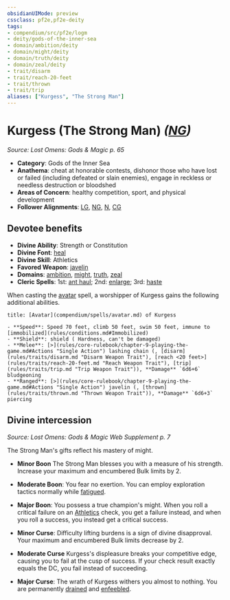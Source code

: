 ```yaml
---
obsidianUIMode: preview
cssclass: pf2e,pf2e-deity
tags:
- compendium/src/pf2e/logm
- deity/gods-of-the-inner-sea
- domain/ambition/deity
- domain/might/deity
- domain/truth/deity
- domain/zeal/deity
- trait/disarm
- trait/reach-20-feet
- trait/thrown
- trait/trip
aliases: ["Kurgess", "The Strong Man"]
---
```

# Kurgess (The Strong Man) *([NG](rules/traits/ng-b1.md "Neutral Good Alignment Trait"))*  
*Source: Lost Omens: Gods & Magic p. 65*  

- **Category**: Gods of the Inner Sea
- **Anathema**: cheat at honorable contests, dishonor those who have lost or failed (including defeated or slain enemies), engage in reckless or needless destruction or bloodshed
- **Areas of Concern**: healthy competition, sport, and physical development
- **Follower Alignments**: [LG](rules/traits/lg-b1.md "Lawful Good Alignment Trait"), [NG](rules/traits/ng-b1.md "Neutral Good Alignment Trait"), [N](rules/traits/n-b1.md "Neutral Alignment Trait"), [CG](rules/traits/cg-b1.md "Chaotic Good Alignment Trait")

## Devotee benefits

- **Divine Ability**: Strength or Constitution
- **Divine Font**: [heal](heal.md)
- **Divine Skill**: Athletics
- **Favored Weapon**: [javelin](javelin.md)
- **Domains**: [ambition](Reference/Compendium/Setting/domains.md#Ambition), [might](Reference/Compendium/Setting/domains.md#Might), [truth](Reference/Compendium/Setting/domains.md#Truth), [zeal](Reference/Compendium/Setting/domains.md#Zeal)
- **Cleric Spells**: 1st: [ant haul](ant-haul.md); 2nd: [enlarge](enlarge.md); 3rd: [haste](haste.md)

When casting the [avatar](avatar.md) spell, a worshipper of Kurgess gains the following additional abilities.

```ad-embed-avatar
title: [Avatar](compendium/spells/avatar.md) of Kurgess

- **Speed**: Speed 70 feet, climb 50 feet, swim 50 feet, immune to [immobilized](rules/conditions.md#Immobilized)
- **Shield**: shield ( Hardness, can't be damaged)
- **Melee**: [>](rules/core-rulebook/chapter-9-playing-the-game.md#Actions "Single Action") lashing chain (, [disarm](rules/traits/disarm.md "Disarm Weapon Trait"), [reach <20 feet>](rules/traits/reach-20-feet.md "Reach Weapon Trait"), [trip](rules/traits/trip.md "Trip Weapon Trait")), **Damage** `6d6+6` bludgeoning 
- **Ranged**: [>](rules/core-rulebook/chapter-9-playing-the-game.md#Actions "Single Action") javelin (, [thrown](rules/traits/thrown.md "Thrown Weapon Trait")), **Damage** `6d6+3` piercing 
```

## Divine intercession
*Source: Lost Omens: Gods & Magic Web Supplement p. 7*

The Strong Man's gifts reflect his mastery of might.

- **Minor Boon** The Strong Man blesses you with a measure of his strength. Increase your maximum and encumbered Bulk limits by 2.
- **Moderate Boon**: You fear no exertion. You can employ exploration tactics normally while [fatigued](conditions.md#Fatigued).
- **Major Boon**: You possess a true champion's might. When you roll a critical failure on an [Athletics](skills.md#Athletics) check, you get a failure instead, and when you roll a success, you instead get a critical success.

- **Minor Curse**: Difficulty lifting burdens is a sign of divine disapproval. Your maximum and encumbered Bulk limits decrease by 2.
- **Moderate Curse** Kurgess's displeasure breaks your competitive edge, causing you to fail at the cusp of success. If your check result exactly equals the DC, you fail instead of succeeding.
- **Major Curse**: The wrath of Kurgess withers you almost to nothing. You are permanently [drained](conditions.md#Drained) and [enfeebled](conditions.md#Enfeebled).